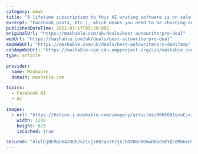 ```yaml
---
category: news
title: "A lifetime subscription to this AI writing software is on sale for 91% off"
excerpt: "Facebook posts, etc.), which means you need to be churning out top-quality writing day in and day out. Unfortunately, not everyone is capable of doing so. That’s where AI writing software like ..."
publishedDateTime: 2022-03-17T05:30:00Z
originalUrl: "https://mashable.com/uk/deals/best-autowriterpro-deal"
webUrl: "https://mashable.com/uk/deals/best-autowriterpro-deal"
ampWebUrl: "https://mashable.com/uk/deals/best-autowriterpro-deal?amp"
cdnAmpWebUrl: "https://mashable-com.cdn.ampproject.org/c/s/mashable.com/uk/deals/best-autowriterpro-deal?amp"
type: article

provider:
  name: Mashable
  domain: mashable.com

topics:
  - Facebook AI
  - AI

images:
  - url: "https://helios-i.mashable.com/imagery/articles/06Nt691qxuCjxifdye9H0ea/hero-image.fill.size_1200x675.v1647424244.jpg"
    width: 1200
    height: 675
    isCached: true

secured: "hlulDjBEMaCm4zOQk2uz1cj7B0Jao7PJj6JbOVNenROmwR0pdsKYQc8Mb6xHtFvF2kZ0/2GmJX1Py2ycSrYcC7iQ7YD1nWSv+Abyr42FBIHY9YZdfxRusyhblRbO9unEyoB5bX5uHzP0o4wSnjOBTZU8lQxhXWuV39pBOiMp2HcUo5L+AdmDQJHypR4dbaj9mUGahHajryQRTefvDh9ZVcETqJl7/jefmIdfEJ0xzHiV7pW3ZKFrjhBan+5Cp3vsiCWlW6G9l4nZ8vtuhztlJ7/0VX3D3cqL1eMx0KNDDNP0CjIinrNTen/qGxHl75emwRyUs4gGnjMznQIBGgiu4TCqbScLsSgRFaA6WslKWYE=;9Ujy2h7yIhXOzKEsJeWQBQ=="
---
```



